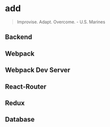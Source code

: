 # add
> Improvise. Adapt. Overcome. - U.S. Marines

## Backend

## Webpack

## Webpack Dev Server

## React-Router

## Redux

## Database
